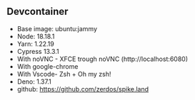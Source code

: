 ## Devcontainer

- Base image: ubuntu:jammy
- Node: 18.18.1
- Yarn: 1.22.19
- Cypress 13.3.1
- With noVNC - XFCE trough noVNC (http://localhost:6080)
- With google-chrome
- With Vscode- Zsh + Oh my zsh!
- Deno: 1.37.1
- github: https://github.com/zerdos/spike.land
